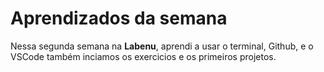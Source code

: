 # Aprendizados da semana

Nessa segunda semana na **Labenu**, aprendi a usar o terminal, Github, e o VSCode
também inciamos os exercicios e os primeiros projetos.


